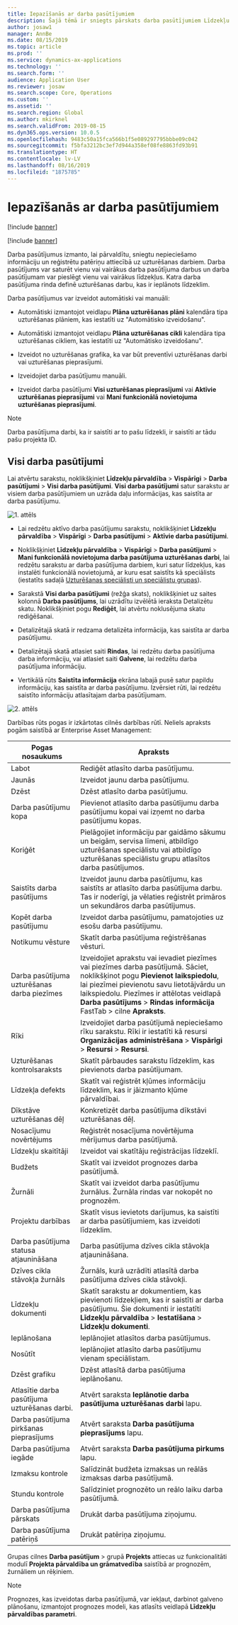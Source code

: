```yaml
---
title: Iepazīšanās ar darba pasūtījumiem
description: Šajā tēmā ir sniegts pārskats darba pasūtījumiem Līdzekļu pārvaldībā.
author: josaw1
manager: AnnBe
ms.date: 08/15/2019
ms.topic: article
ms.prod: ''
ms.service: dynamics-ax-applications
ms.technology: ''
ms.search.form: ''
audience: Application User
ms.reviewer: josaw
ms.search.scope: Core, Operations
ms.custom: ''
ms.assetid: ''
ms.search.region: Global
ms.author: mkirknel
ms.search.validFrom: 2019-08-15
ms.dyn365.ops.version: 10.0.5
ms.openlocfilehash: 9483c50a15fca566b1f5e089297795bbbe09c042
ms.sourcegitcommit: f5bfa3212bc3ef7d944a358ef08fe8863fd93b91
ms.translationtype: HT
ms.contentlocale: lv-LV
ms.lasthandoff: 08/16/2019
ms.locfileid: "1875785"
---
```

# <a name="introduction-to-work-orders"></a>Iepazīšanās ar darba pasūtījumiem

[!include [banner](../../includes/banner.md)]

[!include [banner](../../includes/preview-banner.md)]

Darba pasūtījumus izmanto, lai pārvaldītu, sniegtu nepieciešamo informāciju un reģistrētu patēriņu attiecībā uz uzturēšanas darbiem. Darba pasūtījums var saturēt vienu vai vairākus darba pasūtījuma darbus un darba pasūtījumam var pieslēgt vienu vai vairākus līdzekļus. Katra darba pasūtījuma rinda definē uzturēšanas darbu, kas ir ieplānots līdzeklim.

Darba pasūtījumus var izveidot automātiski vai manuāli:

- Automātiski izmantojot veidlapu **Plāna uzturēšanas plāni** kalendāra tipa uzturēšanas plāniem, kas iestatīti uz "Automātisko izveidošanu".  

- Automātiski izmantojot veidlapu **Plāna uzturēšanas cikli** kalendāra tipa uzturēšanas cikliem, kas iestatīti uz "Automātisko izveidošanu".  

- Izveidot no uzturēšanas grafika, ka var būt preventīvi uzturēšanas darbi vai uzturēšanas pieprasījumi.  

- Izveidojiet darba pasūtījumu manuāli.  

- Izveidot darba pasūtījumi **Visi uzturēšanas pieprasījumi** vai **Aktīvie uzturēšanas pieprasījumi** vai **Mani funkcionālā novietojuma uzturēšanas pieprasījumi**.

>[!NOTE]
>Darba pasūtījuma darbi, ka ir saistīti ar to pašu līdzekli, ir saistīti ar tādu pašu projekta ID.

## <a name="all-work-orders"></a>Visi darba pasūtījumi

Lai atvērtu sarakstu, noklikšķiniet **Līdzekļu pārvaldība** > **Vispārīgi** > **Darba pasūtījumi** > **Visi darba pasūtījumi**. **Visi darba pasūtījumi** satur sarakstu ar visiem darba pasūtījumiem un uzrāda daļu informācijas, kas saistīta ar darba pasūtījumu.

![1. attēls](media/01-work-orders.png)

- Lai redzētu aktīvo darba pasūtījumu sarakstu, noklikšķiniet **Līdzekļu pārvaldība** > **Vispārīgi** > **Darba pasūtījumi** > **Aktīvie darba pasūtījumi**.

- Noklikšķiniet **Līdzekļu pārvaldība** > **Vispārīgi** > **Darba pasūtījumi** > **Mani funkcionālā novietojuma darba pasūtījuma uzturēšanas darbi**, lai redzētu sarakstu ar darba pasūtījuma darbiem, kuri satur līdzekļus, kas instalēti funkcionālā novietojumā, ar kuru esat saistīts kā speciālists (iestatīts sadaļā [Uzturēšanas speciālisti un speciālistu grupas](../setup-for-objects/workers-and-worker-groups.md)).

- Sarakstā **Visi darba pasūtījumi** (režģa skats), noklikšķiniet uz saites kolonnā **Darba pasūtījums**, lai uzrādītu izvēlētā ieraksta Detalizētu skatu. Noklikšķiniet pogu **Rediģēt**, lai atvērtu noklusējuma skatu rediģēšanai.  

- Detalizētajā skatā ir redzama detalizēta informācija, kas saistīta ar darba pasūtījumu.  

- Detalizētajā skatā atlasiet saiti **Rindas**, lai redzētu darba pasūtījuma darba informāciju, vai atlasiet saiti **Galvene**, lai redzētu darba pasūtījuma informāciju.  

- Vertikālā rūts **Saistīta informācija** ekrāna labajā pusē satur papildu informāciju, kas saistīta ar darba pasūtījumu. Izvērsiet rūti, lai redzētu saistīto informāciju atlasītajam darba pasūtījumam.  


![2. attēls](media/02-work-orders.png)


Darbības rūts pogas ir izkārtotas cilnēs darbības rūtī.  Neliels apraksts pogām saistībā ar Enterprise Asset Management:



| Pogas nosaukums                     | Apraksts                                                                                                                                                                                                                                                             |
|---------------------------------|-------------------------------------------------------------------------------------------------------------------------------------------------------------------------------------------------------------------------------------------------------------------------|
| Labot                            | Rediģēt atlasīto darba pasūtījumu.                                                                                                                                                                                                                                           |
| Jaunās                             | Izveidot jaunu darba pasūtījumu.                                                                                                                                                                                                                                                  |
| Dzēst                          | Dzēst atlasīto darba pasūtījumu.                                                                                                                                                                                                                                         |
| Darba pasūtījumu kopa                 | Pievienot atlasīto darba pasūtījumu darba pasūtījumu kopai vai izņemt no darba pasūtījumu kopas.                                                                                                                                                                                           |
| Koriģēt                          | Pielāgojiet informāciju par gaidāmo sākumu un beigām, servisa līmeni, atbildīgo uzturēšanas speciālistu vai atbildīgo uzturēšanas speciālistu grupu atlasītos darba pasūtījumos.                                                                                                                                     |
| Saistīts darba pasūtījums              | Izveidot jaunu darba pasūtījumu, kas saistīts ar atlasīto darba pasūtījuma darbu. Tas ir noderīgi, ja vēlaties reģistrēt primāros un sekundāros darba pasūtījumus.                                                                                                                              |
| Kopēt darba pasūtījumu                 | Izveidot darba pasūtījumu, pamatojoties uz esošu darba pasūtījumu.                                                                                                                                                                                                                |
| Notikumu vēsture                   | Skatīt darba pasūtījuma reģistrēšanas vēsturi.                                                                                                                                                                                                                |
| Darba pasūtījuma uzturēšanas darba piezīmes                           | Izveidojiet aprakstu vai ievadiet piezīmes vai piezīmes darba pasūtījumā. Sāciet, noklikšķinot pogu **Pievienot laikspiedolu**, lai piezīmei pievienotu savu lietotājvārdu un laikspiedolu. Piezīmes ir attēlotas veidlapā **Darba pasūtījums** > **Rindas informācija** FastTab > cilne **Apraksts**. |
| Rīki                           | Izveidojiet darba pasūtījumā nepieciešamo rīku sarakstu. Rīki ir iestatīti kā resursi **Organizācijas administrēšana** > **Vispārīgi** > **Resursi** > **Resursi**.                                                                                                      |
| Uzturēšanas kontrolsaraksts           | Skatīt pārbaudes sarakstu līdzeklim, kas pievienots darba pasūtījumam.                                                                                                                                                                                                              |
| Līdzekļa defekts                     | Skatīt vai reģistrēt kļūmes informāciju līdzeklim, kas ir jāizmanto kļūme pārvaldībai.                                                                                                                                                                                        |
| Dīkstāve uzturēšanas dēļ            | Konkretizēt darba pasūtījuma dīkstāvi uzturēšanas dēļ.                                                                                                                                                                                                                               |
| Nosacījumu novērtējums            | Reģistrēt nosacījuma novērtējuma mērījumus darba pasūtījumā.                                                                                                                                                                                                             |
| Līdzekļu skaitītāji                 | Izveidot vai skatītāju reģistrācijas līdzeklī.                                                                                                                                                                                                                     |
| Budžets                        | Skatīt vai izveidot prognozes darba pasūtījumā.                                                                                                                                                                                                                               |
| Žurnāli                        | Skatīt vai izveidot darba pasūtījumu žurnālus. Žurnāla rindas var nokopēt no prognozēm.                                                                                                                                                                                         |
| Projektu darbības            | Skatīt visus ievietots darījumus, ka saistīti ar darba pasūtījumiem, kas izveidoti līdzeklim.                                                                                                                                                                                             |
| Darba pasūtījuma statusa atjaunināšana                | Darba pasūtījuma dzīves cikla stāvokļa atjaunināšana.                                                                                                                                                                                                                                                |
| Dzīves cikla stāvokļa žurnāls                       | Žurnāls, kurā uzrādīti atlasītā darba pasūtījuma dzīves cikla stāvokļi.                                                                                                                                                                                                                   |
| Līdzekļu dokumenti                | Skatīt sarakstu ar dokumentiem, kas pievienoti līdzekļiem, kas ir saistīti ar darba pasūtījumu. Šie dokumenti ir iestatīti **Līdzekļu pārvaldība** > **Iestatīšana** > **Līdzekļu dokumenti**.                                                                                                 |
| Ieplānošana                        | Ieplānojiet atlasītos darba pasūtījumus.                                                                                                                                                                                                                                      |
| Nosūtīt            | Ieplānojiet atlasīto darba pasūtījumu vienam speciālistam.                                                                                                                                                                                                                        |
| Dzēst grafiku                 | Dzēst atlasītā darba pasūtījuma ieplānošanu.                                                                                                                                                                                                                          |
| Atlasītie darba pasūtījuma uzturēšanas darbi.             | Atvērt saraksta **Ieplānotie darba pasūtījuma uzturēšanas darbi** lapu.                                                                                                                                                                                                                             |
| Darba pasūtījuma pirkšanas pieprasījums | Atvērt saraksta **Darba pasūtījuma pieprasījums** lapu.                                                                                                                                                                                                                 |
| Darba pasūtījuma iegāde             | Atvērt saraksta **Darba pasūtījuma pirkums** lapu.                                                                                                                                                                                                                             |
| Izmaksu kontrole                    | Salīdzināt budžeta izmaksas un reālās izmaksas darba pasūtījumā.                                                                                                                                                                                                                |
| Stundu kontrole                    | Salīdziniet prognozēto un reālo laiku darba pasūtījumā.                                                                                                                                                                                                                |
| Darba pasūtījuma pārskats               | Drukāt darba pasūtījuma ziņojumu.                                                                                                                                                                                                                                                |
| Darba pasūtījuma patēriņš          | Drukāt patēriņa ziņojumu.                                                                                                                                                                                                                                               |


Grupas cilnes **Darba pasūtījum** > grupā **Projekts** attiecas uz funkcionalitāti modulī **Projekta pārvaldība un grāmatvedība** saistībā ar prognozēm, žurnāliem un rēķiniem.

>[!NOTE]
>Prognozes, kas izveidotas darba pasūtījumā, var iekļaut, darbinot galveno plānošanu, izmantojot prognozes modeli, kas atlasīts veidlapā **Līdzekļu pārvaldības parametri**.

